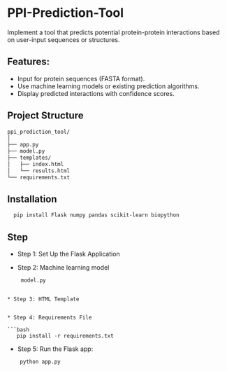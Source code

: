 # PPI-Prediction-Tool
Implement a tool that predicts potential protein-protein interactions based on user-input sequences or structures.
## Features:
* Input for protein sequences (FASTA format).
* Use machine learning models or existing prediction algorithms.
* Display predicted interactions with confidence scores.


## Project Structure
```bash
ppi_prediction_tool/
│
├── app.py
├── model.py
├── templates/
│   ├── index.html
│   └── results.html
└── requirements.txt
```
## Installation
```bash
  pip install Flask numpy pandas scikit-learn biopython
```
## Step
* Step 1: Set Up the Flask Application
 
* Step 2: Machine learning model

   ```bash
    model.py
 ```

* Step 3: HTML Template


* Step 4: Requirements File

```bash
    pip install -r requirements.txt
 ```

 * Step 5: Run the Flask app:

 ```bash
     python app.py 
  ```
